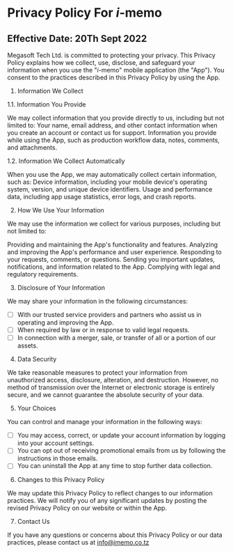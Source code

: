 # Privacy Policy For _i_-memo

## Effective Date: 20Th Sept 2022

Megasoft Tech Ltd. is committed to protecting your privacy. This Privacy Policy explains how we collect, use, disclose, and safeguard your information when you use the "_i_-memo" mobile application (the "App"). You consent to the practices described in this Privacy Policy by using the App.

1. Information We Collect

1.1. Information You Provide

We may collect information that you provide directly to us, including but not limited to:
Your name, email address, and other contact information when you create an account or contact us for support.
Information you provide while using the App, such as production workflow data, notes, comments, and attachments.

1.2. Information We Collect Automatically

When you use the App, we may automatically collect certain information, such as:
Device information, including your mobile device's operating system, version, and unique device identifiers.
Usage and performance data, including app usage statistics, error logs, and crash reports.

2. How We Use Your Information

We may use the information we collect for various purposes, including but not limited to:

Providing and maintaining the App's functionality and features.
Analyzing and improving the App's performance and user experience.
Responding to your requests, comments, or questions.
Sending you important updates, notifications, and information related to the App.
Complying with legal and regulatory requirements.

3. Disclosure of Your Information

We may share your information in the following circumstances:

- [ ] With our trusted service providers and partners who assist us in operating and improving the App.
- [ ] When required by law or in response to valid legal requests.
- [ ] In connection with a merger, sale, or transfer of all or a portion of our assets.

4. Data Security

We take reasonable measures to protect your information from unauthorized access, disclosure, alteration, and destruction. However, no method of transmission over the Internet or electronic storage is entirely secure, and we cannot guarantee the absolute security of your data.

5. Your Choices

You can control and manage your information in the following ways:

- [ ] You may access, correct, or update your account information by logging into your account settings.
- [ ] You can opt out of receiving promotional emails from us by following the instructions in those emails.
- [ ] You can uninstall the App at any time to stop further data collection.

6. Changes to this Privacy Policy

We may update this Privacy Policy to reflect changes to our information practices. We will notify you of any significant updates by posting the revised Privacy Policy on our website or within the App.

7. Contact Us

If you have any questions or concerns about this Privacy Policy or our data practices, please contact us at info@imemo.co.tz
